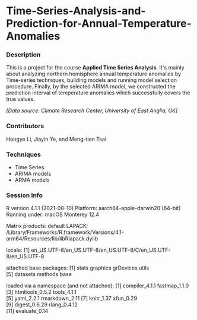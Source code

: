 # Time-Series-Analysis-and-Prediction-for-Annual-Temperature-Anomalies

### Description

This is a project for the course **Applied Time Series Analysis**. It's mainly about analyzing northern hemisphere annual temperature anomalies by Time-series techniques, building models and running model selection procedure. Finally, by the selected ARIMA model, we constructed the prediction interval of temperature anomalies which successfully covers the true values.

*[Data source: Climate Research Center, University of East Anglia, UK]*

### Contributors

Hongye Li, Jiayin Ye, and Meng-tien Tsai

### Techniques

- Time Series
- ARIMA models
- ARMA models

### Session Info

R version 4.1.1 (2021-08-10)
Platform: aarch64-apple-darwin20 (64-bit)
Running under: macOS Monterey 12.4

Matrix products: default
LAPACK: /Library/Frameworks/R.framework/Versions/4.1-arm64/Resources/lib/libRlapack.dylib

locale:
[1] en_US.UTF-8/en_US.UTF-8/en_US.UTF-8/C/en_US.UTF-8/en_US.UTF-8

attached base packages:
[1] stats     graphics  grDevices utils    
[5] datasets  methods   base     

loaded via a namespace (and not attached):
 [1] compiler_4.1.1  fastmap_1.1.0  
 [3] htmltools_0.5.2 tools_4.1.1    
 [5] yaml_2.2.1      rmarkdown_2.11 
 [7] knitr_1.37      xfun_0.29      
 [9] digest_0.6.29   rlang_0.4.12   
[11] evaluate_0.14  
